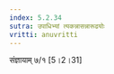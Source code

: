 ```yaml
---
index: 5.2.34
sutra: उपाधिभ्यां त्यकन्नासन्नारूढयोः
vritti: anuvritti
---
```


संज्ञायाम् ७/१ [5।2।31]